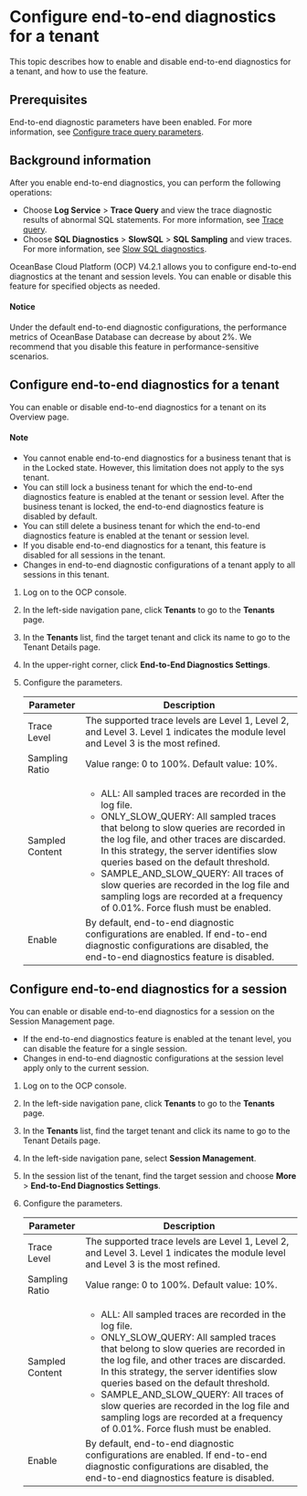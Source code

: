 # Configure end-to-end diagnostics for a tenant

This topic describes how to enable and disable end-to-end diagnostics for a tenant, and how to use the feature.

## Prerequisites

End-to-end diagnostic parameters have been enabled. For more information, see [Configure trace query parameters](../../1300.log-service/300.configuration-trace-paremeters.md).

## Background information

After you enable end-to-end diagnostics, you can perform the following operations:

* Choose **Log Service** > **Trace Query** and view the trace diagnostic results of abnormal SQL statements. For more information, see [Trace query](../../1300.log-service/400.trace-query.md).
* Choose **SQL Diagnostics** > **SlowSQL** > **SQL Sampling** and view traces. For more information, see [Slow SQL diagnostics](../../1000.diagnosis-and-tuning-fuctions/100.manage-sql-diagnosis/600.slowsql-diagnostics.md).

OceanBase Cloud Platform (OCP) V4.2.1 allows you to configure end-to-end diagnostics at the tenant and session levels. You can enable or disable this feature for specified objects as needed.

<main id="notice" type='notice'>
  <h4>Notice</h4>
  <p>Under the default end-to-end diagnostic configurations, the performance metrics of OceanBase Database can decrease by about 2%. We recommend that you disable this feature in performance-sensitive scenarios. </p>
</main>

## Configure end-to-end diagnostics for a tenant

You can enable or disable end-to-end diagnostics for a tenant on its Overview page.

<main id="notice" type='explain'>
  <h4>Note</h4>
  <ul><li>You cannot enable end-to-end diagnostics for a business tenant that is in the Locked state. However, this limitation does not apply to the sys tenant. </li><li>You can still lock a business tenant for which the end-to-end diagnostics feature is enabled at the tenant or session level. After the business tenant is locked, the end-to-end diagnostics feature is disabled by default. </li><li>You can still delete a business tenant for which the end-to-end diagnostics feature is enabled at the tenant or session level. </li><li>If you disable end-to-end diagnostics for a tenant, this feature is disabled for all sessions in the tenant. </li><li>Changes in end-to-end diagnostic configurations of a tenant apply to all sessions in this tenant. </li></ul>
</main>

1. Log on to the OCP console.

2. In the left-side navigation pane, click **Tenants** to go to the **Tenants** page.

3. In the **Tenants** list, find the target tenant and click its name to go to the Tenant Details page.

4. In the upper-right corner, click **End-to-End Diagnostics Settings**.

5. Configure the parameters.

   | Parameter | Description |
   |-----|------|
   | Trace Level | The supported trace levels are Level 1, Level 2, and Level 3. Level 1 indicates the module level and Level 3 is the most refined.  |
   | Sampling Ratio | Value range: 0 to 100%. Default value: 10%.  |
   | Sampled Content | <ul><li>ALL: All sampled traces are recorded in the log file. </li><li>ONLY_SLOW_QUERY: All sampled traces that belong to slow queries are recorded in the log file, and other traces are discarded. In this strategy, the server identifies slow queries based on the default threshold. </li><li>SAMPLE_AND_SLOW_QUERY: All traces of slow queries are recorded in the log file and sampling logs are recorded at a frequency of 0.01%. Force flush must be enabled. </li></ul> |
   | Enable | By default, end-to-end diagnostic configurations are enabled. If end-to-end diagnostic configurations are disabled, the end-to-end diagnostics feature is disabled.  |

## Configure end-to-end diagnostics for a session

You can enable or disable end-to-end diagnostics for a session on the Session Management page.

<ul><li>If the end-to-end diagnostics feature is enabled at the tenant level, you can disable the feature for a single session. </li><li>Changes in end-to-end diagnostic configurations at the session level apply only to the current session. </li></ul>

1. Log on to the OCP console.

2. In the left-side navigation pane, click **Tenants** to go to the **Tenants** page.

3. In the **Tenants** list, find the target tenant and click its name to go to the Tenant Details page.

4. In the left-side navigation pane, select **Session Management**.

5. In the session list of the tenant, find the target session and choose **More** > **End-to-End Diagnostics Settings**.

6. Configure the parameters.

   | Parameter | Description |
   |------|------|
   | Trace Level | The supported trace levels are Level 1, Level 2, and Level 3. Level 1 indicates the module level and Level 3 is the most refined.  |
   | Sampling Ratio | Value range: 0 to 100%. Default value: 10%.  |
   | Sampled Content | <ul><li>ALL: All sampled traces are recorded in the log file. </li><li>ONLY_SLOW_QUERY: All sampled traces that belong to slow queries are recorded in the log file, and other traces are discarded. In this strategy, the server identifies slow queries based on the default threshold. </li><li>SAMPLE_AND_SLOW_QUERY: All traces of slow queries are recorded in the log file and sampling logs are recorded at a frequency of 0.01%. Force flush must be enabled. </li></ul> |
   | Enable | By default, end-to-end diagnostic configurations are enabled. If end-to-end diagnostic configurations are disabled, the end-to-end diagnostics feature is disabled.  |
